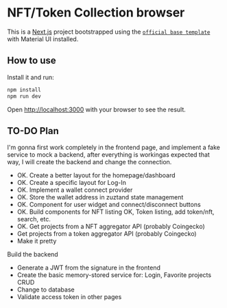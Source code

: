 # NFT/Token Collection browser

This is a [Next.js](https://nextjs.org/) project bootstrapped using the [`official base template`](https://github.com/mui/material-ui/tree/master/examples/material-ui-nextjs-ts) with Material UI installed.

## How to use

Install it and run:

```bash
npm install
npm run dev
```

Open [http://localhost:3000](http://localhost:3000) with your browser to see the result.


## TO-DO Plan

I'm gonna first work completely in the frontend page, and implement a fake service to mock a backend, after everything is workingas expected that way, I will create the backend and change the connection.

- OK. Create a better layout for the homepage/dashboard
- OK. Create a specific layout for Log-In
- OK. Implement a wallet connect provider
- OK. Store the wallet address in zuztand state management
- OK. Component for user widget and connect/disconnect buttons
- OK. Build components for NFT listing OK, Token listing, add token/nft, search, etc.
- OK. Get projects from a NFT aggregator API (probably Coingecko)
- Get projects from a token aggregator API (probably Coingecko)
- Make it pretty

Build the backend
- Generate a JWT from the signature in the frontend
- Create the basic memory-stored service for: Login, Favorite projects CRUD
- Change to database
- Validate access token in other pages